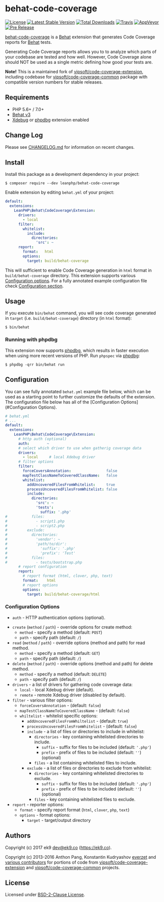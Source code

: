 behat-code-coverage
===================
[![License](https://img.shields.io/packagist/l/leanphp/behat-code-coverage.svg?style=flat-square)](#License)
[![Latest Stable Version](https://img.shields.io/packagist/v/leanphp/behat-code-coverage.svg?style=flat-square)](https://packagist.org/packages/leanphp/behat-code-coverage)
[![Total Downloads](https://img.shields.io/packagist/dt/leanphp/behat-code-coverage.svg?style=flat-square)](https://packagist.org/packages/leanphp/behat-code-coverage)
[![Travis](https://img.shields.io/travis/leanphp/behat-code-coverage.svg?style=flat-square)](https://travis-ci.org/leanphp/behat-code-coverage)
[![AppVeyor](https://img.shields.io/appveyor/ci/leanphp/behat-code-coverage/master.svg?style=flat-square)](https://ci.appveyor.com/project/leanphp/behat-code-coverage)
[![Pre Release](https://img.shields.io/packagist/vpre/leanphp/behat-code-coverage.svg?style=flat-square)](https://packagist.org/packages/leanphp/behat-code-coverage)

[behat-code-coverage][0] is a [Behat][3] extension that generates Code
Coverage reports for [Behat][3] tests.

Generating Code Coverage reports allows you to to analyze which parts of your
codebase are tested and how well. However, Code Coverage alone should NOT be
used as a single metric defining how good your tests are.

**Note!** This is a maintained fork of [vipsoft/code-coverage-extension][1],
including codebase for [vipsoft/code-coverage-common][2] package with
compatible version numbers for stable releases.

## Requirements

- PHP 5.6+ / 7.0+
- [Behat v3][3]
- [Xdebug][5] or [phpdbg][6] extension enabled

## Change Log

Please see [CHANGELOG.md](CHANGELOG.md) for information on recent changes.

## Install

Install this package as a development dependency in your project:

    $ composer require --dev leanphp/behat-code-coverage

Enable extension by editing `behat.yml` of your project:

``` yaml
default:
  extensions:
    LeanPHP\Behat\CodeCoverage\Extension:
      drivers:
        - local
      filter:
        whitelist:
          include:
            directories:
              'src': ~
      report:
        format:   html
        options:
          target: build/behat-coverage
```

This will sufficient to enable Code Coverage generation in `html` format in
`build/behat-coverage` directory. This extension supports various
[Configuration options](#configuration-options). For a fully annotated example
configuration file check [Configuration section](#configuration).

## Usage

If you execute `bin/behat` command, you will see code coverage generated in
`target` (i.e. `build/behat-coverage`) directory (in `html` format):

    $ bin/behat

### Running with phpdbg

This extension now supports [phpdbg][6], which results in faster execution when
using more recent versions of PHP. Run `phpspec` via [phpdbg][6]:

    $ phpdbg -qrr bin/behat run

## Configuration

You can see fully annotated `behat.yml` example file below, which can be used
as a starting point to further customize the defaults of the extension. The
configuration file below has all of the [Configuration Options](#Configuration
Options).

```yaml
# behat.yml
# ...
default:
  extensions:
    LeanPHP\Behat\CodeCoverage\Extension:
      # http auth (optional)
      auth:        ~
      # select which driver to use when gatherig coverage data
      drivers:
        - local     # local Xdebug driver
      # filter options
      filter:
        forceCoversAnnotation:                false
        mapTestClassNameToCoveredClassName:   false
        whitelist:
          addUncoveredFilesFromWhitelist:     true
          processUncoveredFilesFromWhitelist: false
          include:
            directories:
              'src': ~
              'tests':
                suffix: '.php'
#           files:
#             - script1.php
#             - script2.php
#         exclude:
#           directories:
#             'vendor': ~
#             'path/to/dir':
#               'suffix': '.php'
#               'prefix': 'Test'
#           files:
#             - tests/bootstrap.php
      # report configuration
      report:
        # report format (html, clover, php, text)
        format:    html
        # report options
        options:
          target: build/behat-coverage/html
```

### Configuration Options

* `auth` - HTTP authentication options (optional).
- `create` (`method` / `path`) - override options for create method:
    - `method` - specify a method (default: `POST`)
    - `path` - specify path (default: `/`)
- `read` (`method` / `path`) - override options (method and path) for read
  method.
    - `method` - specify a method (default: `GET`)
    - `path` - specify path (default: `/`)
- `delete` (`method` / `path`) - override options (method and path) for delete
  method.
    - `method` - specify a method (default: `DELETE`)
    - `path` - specify path (default: `/`)
- `drivers` - a list of drivers for gathering code coverage data:
    - `local` - local Xdebug driver (default).
    - `remote` - remote Xdebug driver (disabled by default).
- `filter` - various filter options:
    - `forceCoversAnnotation` - (default: `false`)
    - `mapTestClassNameToCoveredClassName` - (default: `false`)
    - `whiltelist` - whitelist specific options:
        - `addUncoveredFilesFromWhiltelist` - (default: `true`)
        - `processUncoveredFilesFromWhitelist` - (default: `false`)
        - `include` - a list of files or directories to include in whitelist:
            - `directories` - key containing whitelisted directories to include.
                - `suffix` - suffix for files to be included (default: `'.php'`)
                - `prefix` - prefix of files to be included (default: `''`)
                  (optional)
            - `files` - a list containing whitelisted files to include.
        - `exclude` - a list of files or directories to exclude from whitelist:
            - `directories` - key containing whitelisted directories to exclude.
                - `suffix` - suffix for files to be included (default: `'.php'`)
                - `prefix` - prefix of files to be included (default: `''`)
                  (optional)
            - `files` - key containing whitelisted files to exclude.
- `report` - reporter options:
    - `format` - specify report format (`html`, `clover`, `php`, `text`)
    - `options` - format options:
        - `target` - target/output directory

## Authors

Copyright (c) 2017 ek9 <dev@ek9.co> (https://ek9.co).

Copyright (c) 2013-2016 Anthon Pang, Konstantin Kudryashov
[everzet](http://github.com/everzet) and [various
contributors](https://github.com/leanphp/behat-code-coverage/graphs/contributors)
for portions of code from [vipsoft/code-coverage-extension][1] and
[vipsoft/code-coverage-common][2] projects.

## License

Licensed under [BSD-2-Clause License](LICENSE).

[0]: https://github.com/leanphp/behat-code-coverage
[1]: https://github.com/vipsoft/code-coverage-extension
[2]: https://github.com/vipsoft/code-coverage-common
[3]: http://behat.org/en/v2.5/
[4]: http://mink.behat.org
[5]: https://xdebug.org/
[6]: http://phpdbg.com/

[travis-image]: https://travis-ci.org/leanphp/behat-code-coverage.svg
[travis-url]: https://travis-ci.org/leanphp/behat-code-coverage

